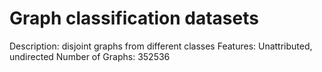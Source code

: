 # Graph classification datasets

Description: disjoint graphs from different classes
Features: Unattributed, undirected
Number of Graphs: 352536